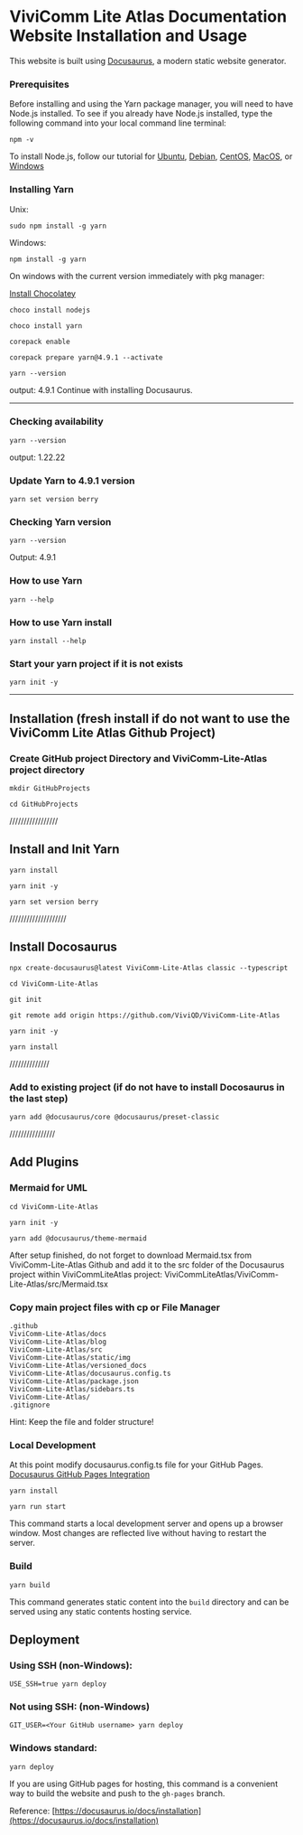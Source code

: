# ViviComm Lite Atlas Documentation Website Installation and Usage

This website is built using [Docusaurus](https://docusaurus.io/), a modern static website generator.

### Prerequisites
Before installing and using the Yarn package manager, you will need to have Node.js installed. To see if you already have Node.js installed, type the following command into your local command line terminal:

```shell
npm -v
```

To install Node.js, follow our tutorial for <a href="https://www.digitalocean.com/community/tutorials/how-to-install-node-js-on-ubuntu-20-04" target="_blank">Ubuntu</a>, <a href="https://www.digitalocean.com/community/tutorials/how-to-install-node-js-on-debian-10" target="_blank">Debian</a>, <a href="https://www.digitalocean.com/community/tutorials/how-to-install-node-js-on-centos-8" target="_blank">CentOS</a>,  <a href="https://www.digitalocean.com/community/tutorials/how-to-install-node-js-and-create-a-local-development-environment-on-macos" target="_blank">MacOS</a>, or <a href="https://community.chocolatey.org/packages/nodejs" target="_blank">Windows</a>

### Installing Yarn

Unix:
```shell
sudo npm install -g yarn
```

Windows:
```shell
npm install -g yarn
```

On windows with the current version immediately with pkg manager:

<a href="https://chocolatey.org/install" target="_blank">Install Chocolatey</a>

```shell
choco install nodejs
```

```shell
choco install yarn
```

```shell
corepack enable
```

```shell
corepack prepare yarn@4.9.1 --activate
```

```shell
yarn --version
```
output: 4.9.1
Continue with installing Docusaurus.

--------------------------
### Checking availability
```shell
yarn --version
```
output: 1.22.22

### Update Yarn to 4.9.1 version

```shell
yarn set version berry
```

### Checking Yarn version

```shell
yarn --version
```
Output: 4.9.1

### How to use Yarn

```shell
yarn --help
```

### How to use Yarn install

```shell
yarn install --help
```

### Start your yarn project if it is not exists

```shell
yarn init -y
```
------------------------------
## Installation (fresh install if do not want to use the ViviComm Lite Atlas Github Project)

### Create GitHub project Directory and ViviComm-Lite-Atlas project directory
```shell
mkdir GitHubProjects
```
```shell
cd GitHubProjects
```

/////////////////
## Install and Init Yarn
```shell
yarn install
```
```shell
yarn init -y
```
```shell
yarn set version berry
```
////////////////////

## Install Docosaurus

```shell
npx create-docusaurus@latest ViviComm-Lite-Atlas classic --typescript
```
```shell
cd ViviComm-Lite-Atlas
```
```shell
git init
```

```shell
git remote add origin https://github.com/ViviQD/ViviComm-Lite-Atlas
```

```shell
yarn init -y
```

```shell
yarn install
```


//////////////
### Add to existing project (if do not have to install Docosaurus in the last step)

```shell
yarn add @docusaurus/core @docusaurus/preset-classic 
```
////////////////

## Add Plugins
### Mermaid for UML

```shellxxxxxxxxxx
cd ViviComm-Lite-Atlas
```
```shellxxxxxxxxxxxx
yarn init -y
```
```shell
yarn add @docusaurus/theme-mermaid
```
After setup finished, do not forget to download Mermaid.tsx from ViviComm-Lite-Atlas Github and add it to the src folder of the Docusaurus project within ViviCommLiteAtlas project: 
ViviCommLiteAtlas/ViviComm-Lite-Atlas/src/Mermaid.tsx

### Copy main project files with cp or File Manager

```
.github
ViviComm-Lite-Atlas/docs
ViviComm-Lite-Atlas/blog
ViviComm-Lite-Atlas/src
ViviComm-Lite-Atlas/static/img
ViviComm-Lite-Atlas/versioned_docs
ViviComm-Lite-Atlas/docusaurus.config.ts
ViviComm-Lite-Atlas/package.json
ViviComm-Lite-Atlas/sidebars.ts
ViviComm-Lite-Atlas/
.gitignore
```

Hint: Keep the file and folder structure!

### Local Development

At this point modify docusaurus.config.ts file for your GitHub Pages.
<a href="https://www.youtube.com/watch?v=9iVNf0T09dE" target="_blank">Docusaurus GitHub Pages Integration</a>

```shell
yarn install
```
```shell
yarn run start
```

This command starts a local development server and opens up a browser window. Most changes are reflected live without having to restart the server.



### Build

```shell
yarn build
```

This command generates static content into the `build` directory and can be served using any static contents hosting service.

## Deployment
### Using SSH (non-Windows):

```shell
USE_SSH=true yarn deploy
```

### Not using SSH: (non-Windows)

```shell
GIT_USER=<Your GitHub username> yarn deploy
```

### Windows standard:

```shell
yarn deploy
```


If you are using GitHub pages for hosting, this command is a convenient way to build the website and push to the `gh-pages` branch.

Reference: [https://docusaurus.io/docs/installation](https://docusaurus.io/docs/installation)
